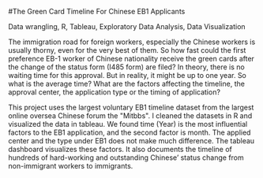 #The Green Card Timeline For Chinese EB1 Applicants

Data wrangling, R, Tableau, Exploratory Data Analysis, Data Visualization


The immigration road for foreign workers, especially the Chinese workers is usually thorny, even for the very best of them. So how fast could the first preference EB-1 worker of Chinese nationality receive the green cards after the change of the status form (I485 form) are filed?  In theory, there is no waiting time for this approval. But in reality, it might be up to one year. So what is the average time? What are the factors affecting the timeline, the approval center, the application type or the timing of application? 

This project uses the largest voluntary EB1 timeline dataset from the largest online oversea Chinese forum the "Mitbbs". I cleaned the  datasets in R and visualized the data in tableau. We found time (Year) is the most influential factors to the EB1 application, and the second factor is month. The applied center and the type under EB1 does not make much difference. The tableau dashboard visualizes these factors. It also documents the timeline of hundreds of hard-working and outstanding Chinese’ status change from non-immigrant workers to immigrants.
